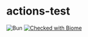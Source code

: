 # actions-test

![Bun](https://img.shields.io/badge/Bun-%23000000.svg?style=flat&logo=bun&logoColor=white)
[![Checked with Biome](https://img.shields.io/badge/Checked_with-Biome-60a5fa?style=flat&logo=biome)](https://biomejs.dev)
